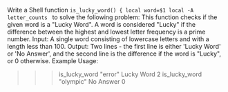 Write a Shell function `is_lucky_word() {
local word=$1
local -A letter_counts
` to solve the following problem:
This function checks if the given word is a "Lucky Word".
A word is considered "Lucky" if the difference between the highest and lowest letter frequency is a prime number.
Input: A single word consisting of lowercase letters and with a length less than 100.
Output: Two lines - the first line is either 'Lucky Word' or 'No Answer', and the second line is the difference if the word is "Lucky", or 0 otherwise.
Example Usage:
>>> is_lucky_word "error"
Lucky Word
2
>>> is_lucky_word "olympic"
No Answer
0